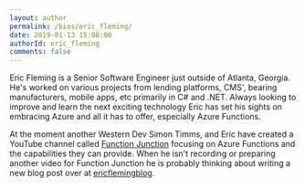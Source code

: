 ```yaml
---
layout: author
permalink: /bios/eric_fleming/
date: 2019-01-13 15:08:00
authorId: eric_fleming
comments: false
---
```

Eric Fleming is a Senior Software Engineer just outside of Atlanta, Georgia. He's worked on various projects from lending platforms, CMS', bearing manufacturers, mobile apps, etc primarily in C# and .NET. Always looking to improve and learn the next exciting technology Eric has set his sights on embracing Azure and all it has to offer, especially Azure Functions.

At the moment another Western Dev Simon Timms, and Eric have created a YouTube channel called [Function Junction](https://www.youtube.com/channel/UCd6gCsSCtvU6qafadAZU_cQ) focusing on Azure Functions and the capabilities they can provide. When he isn't recording or preparing another video for Function Junction he is probably thinking about writing a new blog post over at [ericflemingblog](https://ericflemingblog.wordpress.com/).
